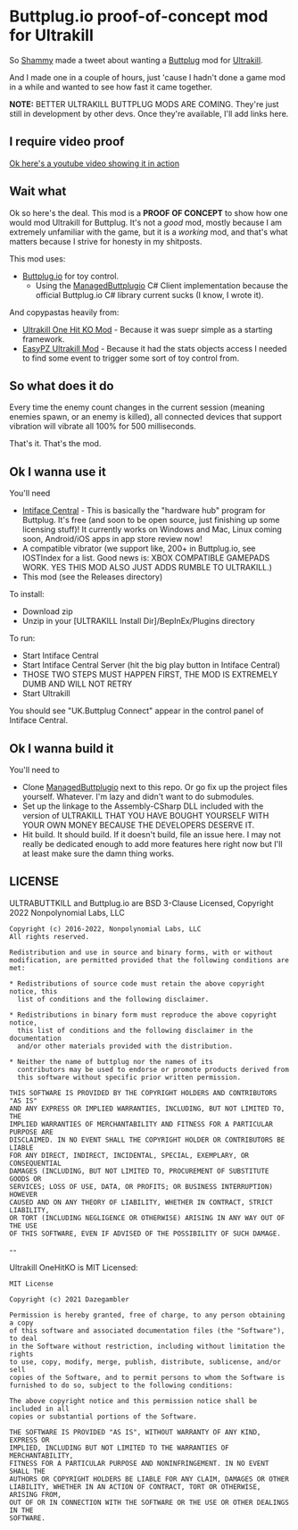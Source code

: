 # Buttplug.io proof-of-concept mod for Ultrakill

So [Shammy](https://twitter.com/shammytv) made a tweet about wanting a [Buttplug](https://buttplug.io) mod for [Ultrakill](https://store.steampowered.com/app/1229490/ULTRAKILL/).

And I made one in a couple of hours, just 'cause I hadn't done a game mod in a while and wanted to see how fast it came together.

**NOTE:** BETTER ULTRAKILL BUTTPLUG MODS ARE COMING. They're just still in development by other devs. Once they're available, I'll add links here.

## I require video proof

[Ok here's a youtube video showing it in action](https://www.youtube.com/watch?v=FVZKfSLxrck)

## Wait what

Ok so here's the deal. This mod is a **PROOF OF CONCEPT** to show how one would mod Ultrakill for Buttplug. It's not a *good* mod, mostly because I am extremely unfamiliar with the game, but it is a *working* mod, and that's what matters because I strive for honesty in my shitposts.

This mod uses:

- [Buttplug.io](https://buttplug.io) for toy control.
  - Using the [ManagedButtplugio](https://github.com/Er1807/ManagedButtplugIo/) C# Client
    implementation because the official Buttplug.io C# library current sucks (I know, I wrote it).

And copypastas heavily from:

- [Ultrakill One Hit KO Mod](https://github.com/Dazegambler/Ultrakill-OneHitKO) - Because it was
  suepr simple as a starting framework.
- [EasyPZ Ultrakill Mod](https://github.com/Hydraxous/EasyPZ-ULTRAKILL/) - Because it had the stats
  objects access I needed to find some event to trigger some sort of toy control from.

## So what does it do

Every time the enemy count changes in the current session (meaning enemies spawn, or an enemy is killed), all connected devices that support vibration will vibrate all 100% for 500 milliseconds.

That's it. That's the mod.

## Ok I wanna use it

You'll need

- [Intiface Central](https://github.com/intiface/intiface-central/releases) - This is basically the
  "hardware hub" program for Buttplug. It's free (and soon to be open source, just finishing up some
  licensing stuff)! It currently works on Windows and Mac, Linux coming soon, Android/iOS apps in
  app store review now!
- A compatible vibrator (we support like, 200+ in Buttplug.io, see IOSTIndex for a list. Good news
  is: XBOX COMPATIBLE GAMEPADS WORK. YES THIS MOD ALSO JUST ADDS RUMBLE TO ULTRAKILL.)
- This mod (see the Releases directory)

To install:

- Download zip
- Unzip in your [ULTRAKILL Install Dir]/BepInEx/Plugins directory

To run:
- Start Intiface Central
- Start Intiface Central Server (hit the big play button in Intiface Central)
- THOSE TWO STEPS MUST HAPPEN FIRST, THE MOD IS EXTREMELY DUMB AND WILL NOT RETRY
- Start Ultrakill

You should see "UK.Buttplug Connect" appear in the control panel of Intiface Central.

## Ok I wanna build it

You'll need to

- Clone [ManagedButtplugio](https://github.com/Er1807/ManagedButtplugIo/) next to this repo. Or go
  fix up the project files yourself. Whatever. I'm lazy and didn't want to do submodules.
- Set up the linkage to the Assembly-CSharp DLL included with the version of ULTRAKILL THAT YOU HAVE
  BOUGHT YOURSELF WITH YOUR OWN MONEY BECAUSE THE DEVELOPERS DESERVE IT.
- Hit build. It should build. If it doesn't build, file an issue here. I may not really be dedicated
  enough to add more features here right now but I'll at least make sure the damn thing works.

## LICENSE

ULTRABUTTKILL and Buttplug.io are BSD 3-Clause Licensed, Copyright 2022 Nonpolynomial Labs, LLC

```
Copyright (c) 2016-2022, Nonpolynomial Labs, LLC
All rights reserved.

Redistribution and use in source and binary forms, with or without
modification, are permitted provided that the following conditions are met:

* Redistributions of source code must retain the above copyright notice, this
  list of conditions and the following disclaimer.

* Redistributions in binary form must reproduce the above copyright notice,
  this list of conditions and the following disclaimer in the documentation
  and/or other materials provided with the distribution.

* Neither the name of buttplug nor the names of its
  contributors may be used to endorse or promote products derived from
  this software without specific prior written permission.

THIS SOFTWARE IS PROVIDED BY THE COPYRIGHT HOLDERS AND CONTRIBUTORS "AS IS"
AND ANY EXPRESS OR IMPLIED WARRANTIES, INCLUDING, BUT NOT LIMITED TO, THE
IMPLIED WARRANTIES OF MERCHANTABILITY AND FITNESS FOR A PARTICULAR PURPOSE ARE
DISCLAIMED. IN NO EVENT SHALL THE COPYRIGHT HOLDER OR CONTRIBUTORS BE LIABLE
FOR ANY DIRECT, INDIRECT, INCIDENTAL, SPECIAL, EXEMPLARY, OR CONSEQUENTIAL
DAMAGES (INCLUDING, BUT NOT LIMITED TO, PROCUREMENT OF SUBSTITUTE GOODS OR
SERVICES; LOSS OF USE, DATA, OR PROFITS; OR BUSINESS INTERRUPTION) HOWEVER
CAUSED AND ON ANY THEORY OF LIABILITY, WHETHER IN CONTRACT, STRICT LIABILITY,
OR TORT (INCLUDING NEGLIGENCE OR OTHERWISE) ARISING IN ANY WAY OUT OF THE USE
OF THIS SOFTWARE, EVEN IF ADVISED OF THE POSSIBILITY OF SUCH DAMAGE.
```

--

Ultrakill OneHitKO is MIT Licensed:

```
MIT License

Copyright (c) 2021 Dazegambler

Permission is hereby granted, free of charge, to any person obtaining a copy
of this software and associated documentation files (the "Software"), to deal
in the Software without restriction, including without limitation the rights
to use, copy, modify, merge, publish, distribute, sublicense, and/or sell
copies of the Software, and to permit persons to whom the Software is
furnished to do so, subject to the following conditions:

The above copyright notice and this permission notice shall be included in all
copies or substantial portions of the Software.

THE SOFTWARE IS PROVIDED "AS IS", WITHOUT WARRANTY OF ANY KIND, EXPRESS OR
IMPLIED, INCLUDING BUT NOT LIMITED TO THE WARRANTIES OF MERCHANTABILITY,
FITNESS FOR A PARTICULAR PURPOSE AND NONINFRINGEMENT. IN NO EVENT SHALL THE
AUTHORS OR COPYRIGHT HOLDERS BE LIABLE FOR ANY CLAIM, DAMAGES OR OTHER
LIABILITY, WHETHER IN AN ACTION OF CONTRACT, TORT OR OTHERWISE, ARISING FROM,
OUT OF OR IN CONNECTION WITH THE SOFTWARE OR THE USE OR OTHER DEALINGS IN THE
SOFTWARE.
```
